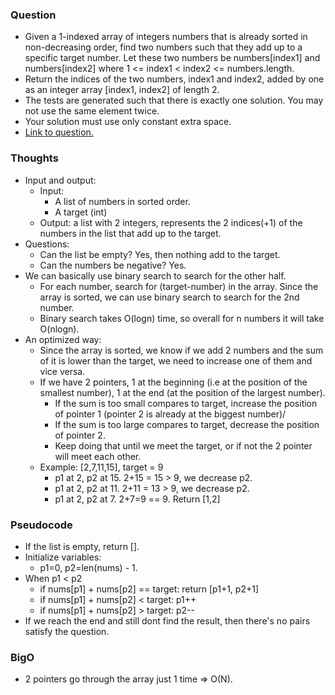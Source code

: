 ### Question
- Given a 1-indexed array of integers numbers that is already sorted in non-decreasing order, find two numbers such that they add up to a specific target number. Let these two numbers be numbers[index1] and numbers[index2] where 1 <= index1 < index2 <= numbers.length.
- Return the indices of the two numbers, index1 and index2, added by one as an integer array [index1, index2] of length 2.
- The tests are generated such that there is exactly one solution. You may not use the same element twice.
- Your solution must use only constant extra space.
- [Link to question.](https://leetcode.com/problems/two-sum-ii-input-array-is-sorted/description/)

### Thoughts
- Input and output:
    - Input: 
        - A list of numbers in sorted order.
        - A target (int)
    - Output: a list with 2 integers, represents the 2 indices(+1) of the numbers in the list that add up to the target.
- Questions:
    - Can the list be empty? Yes, then nothing add to the target.
    - Can the numbers be negative? Yes.
- We can basically use binary search to search for the other half.
    - For each number, search for (target-number) in the array. Since the array is sorted, we can use binary search to search for the 2nd number. 
    - Binary search takes O(logn) time, so overall for n numbers it will take O(nlogn).
- An optimized way:
    - Since the array is sorted, we know if we add 2 numbers and the sum of it is lower than the target, we need to increase one of them and vice versa.
    - If we have 2 pointers, 1 at the beginning (i.e at the position of the smallest number), 1 at the end (at the position of the largest number).
        - If the sum is too small compares to target, increase the position of pointer 1 (pointer 2 is already at the biggest number)/
        - If the sum is too large compares to target, decrease the position of pointer 2.
        - Keep doing that until we meet the target, or if not the 2 pointer will meet each other.
    - Example: [2,7,11,15], target = 9
        - p1 at 2, p2 at 15. 2+15 = 15 > 9, we decrease p2.
        - p1 at 2, p2 at 11. 2+11 = 13 > 9, we decrease p2.
        - p1 at 2, p2 at 7. 2+7=9 == 9. Return [1,2]

### Pseudocode
- If the list is empty, return [].
- Initialize variables:
    - p1=0, p2=len(nums) - 1.
- When p1 < p2
    - if nums[p1] + nums[p2] == target: return [p1+1, p2+1]
    - if nums[p1] + nums[p2] < target: p1++
    - if nums[p1] + nums[p2] > target: p2--
- If we reach the end and still dont find the result, then there's no pairs satisfy the question.

### BigO
- 2 pointers go through the array just 1 time => O(N).

